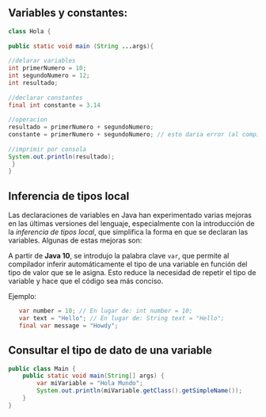 ## Variables y constantes:

```java
class Hola {
    
public static void main (String ...args){
              
//delarar variables
int primerNumero = 10;
int segundoNumero = 12;
int resultado;
                
//declarar constantes
final int constante = 3.14
                
//operacion
resultado = primerNumero + segundoNumero;
constante = primerNumero + segundoNumero; // esto daria error (al compilar) porque no se puede cambiar el valor a una constante 
                
//imprimir por consola
System.out.println(resultado);
 }
}
```
## Inferencia de tipos local 
Las declaraciones de variables en Java han experimentado varias mejoras en las últimas versiones del lenguaje, especialmente con la introducción de la *inferencia de tipos local*, que simplifica la forma en que se declaran las variables. Algunas de estas mejoras son:

A partir de **Java 10**, se introdujo la palabra clave `var`, que permite al compilador inferir automáticamente el tipo de una variable en función del tipo de valor que se le asigna. Esto reduce la necesidad de repetir el tipo de variable y hace que el código sea más conciso.

Ejemplo:
```java
   var number = 10; // En lugar de: int number = 10;
   var text = "Hello"; // En lugar de: String text = "Hello";
   final var message = "Howdy"; 
```
## Consultar el tipo de dato de una variable 
```java
public class Main {
    public static void main(String[] args) {
        var miVariable = "Hola Mundo";
        System.out.println(miVariable.getClass().getSimpleName());
    }
}
```
